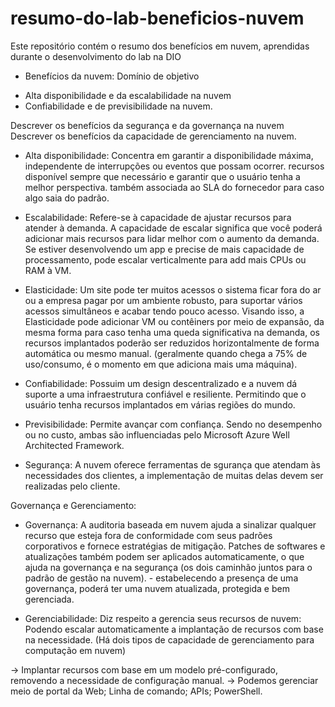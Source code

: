 # resumo-do-lab-beneficios-nuvem
Este repositório contém o resumo dos benefícios em nuvem, aprendidas durante o desenvolvimento do lab na DIO

* Benefícios da nuvem: Domínio de objetivo

- Alta disponibilidade e da escalabilidade na nuvem
- Confiabilidade e de previsibilidade na nuvem.

Descrever os benefícios da segurança e da governança na nuvem
Descrever os benefícios da capacidade de gerenciamento na nuvem.

- Alta disponibilidade:
  Concentra em garantir a disponibilidade máxima, independente de interrupções ou eventos que possam ocorrer.
recursos disponível sempre que necessário e garantir que o usuário tenha a melhor perspectiva.
também associada ao SLA do fornecedor para caso algo saia do padrão.

-  Escalabilidade:
   Refere-se à capacidade de ajustar recursos para atender à demanda.
A capacidade de escalar significa que você poderá adicionar mais recursos para lidar melhor com o aumento da demanda.
Se estiver desenvolvendo um app e precise de mais capacidade de processamento, pode escalar verticalmente para add mais CPUs ou RAM à VM. 

- Elasticidade:
  Um site pode ter muitos acessos o sistema ficar fora do ar ou a empresa pagar por um ambiente robusto, para suportar vários acessos simultâneos e acabar tendo pouco acesso.
Visando isso, a Elasticidade pode adicionar VM ou contêiners por meio de expansão, da mesma forma para caso tenha uma queda significativa na demanda, os recursos implantados poderão ser reduzidos horizontalmente de forma automática ou mesmo manual.
(geralmente quando chega a 75% de uso/consumo, é o momento em que adiciona mais uma máquina).

- Confiabilidade:
  Possuim um design descentralizado e a nuvem dá suporte a uma infraestrutura confiável e resiliente.
Permitindo que o usuário tenha recursos implantados em várias regiões do mundo.

- Previsibilidade:
  Permite avançar com confiança. Sendo no desempenho ou no custo, ambas são influenciadas pelo Microsoft Azure Well Architected Framework.

- Segurança:
  A nuvem oferece ferramentas de sgurança que atendam às necessidades dos clientes, a implementação de muitas delas devem ser realizadas pelo cliente.

Governança e Gerenciamento:
 
- Governança:
  A auditoria baseada em nuvem ajuda a sinalizar qualquer recurso que esteja fora de conformidade com seus padrões corporativos e fornece estratégias de mitigação. 
 Patches de softwares e atualizações também podem ser aplicados automaticamente, o que ajuda na governança e na segurança (os dois caminhão juntos para o padrão de gestão na nuvem).  - estabelecendo a presença de uma governança, poderá ter uma nuvem atualizada, protegida e bem gerenciada.

- Gerenciabilidade:
  Diz respeito a gerencia seus recursos de nuvem: Podendo escalar automaticamente a implantação de recursos com base na necessidade.
(Há dois tipos de capacidade de gerenciamento para computação em nuvem)

 -> Implantar recursos com base em um modelo pré-configurado, removendo a necessidade de configuração manual.
 -> Podemos gerenciar meio de portal da Web; Linha de comando; APIs; PowerShell.

